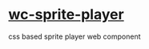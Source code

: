 # [wc-sprite-player](https://pozorfluo.github.io/wc-sprite-player/)

css based sprite player web component
